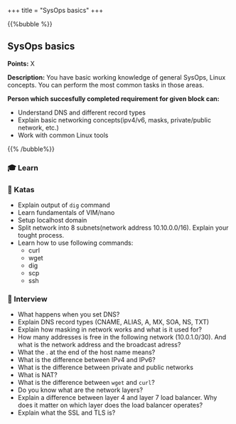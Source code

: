 +++
title = "SysOps basics"
+++

{{%bubble %}}

## SysOps basics

**Points:** X

**Description:** You have basic working knowledge of general SysOps, Linux concepts. You can perform the most common tasks in those areas.

**Person which succesfully completed requirement for given block can:**

- Understand DNS and different record types
- Explain basic networking concepts(ipv4/v6, masks, private/public network, etc.)
- Work with common Linux tools

{{% /bubble%}}

### 🎓 Learn
### 📝 Katas
- Explain output of `dig` command
- Learn fundamentals of VIM/nano
- Setup localhost domain
- Split network into 8 subnets(network address 10.10.0.0/16). Explain your tought process.
- Learn how to use following commands:
	- curl
	- wget
	- dig
	- scp
	- ssh
### 🎤 Interview
 - What happens when you set DNS?
 - Explain DNS record types (CNAME, ALIAS, A, MX, SOA, NS, TXT)
 - Explain how masking in network works and what is it used for?
 - How many addresses is free in the following network (10.0.1.0/30). And what is the network address and the broadcast adress?
 - What the . at the end of the host name means?
 - What is the difference between IPv4 and IPv6?
 - What is the difference between private and public networks
 - What is NAT?
 - What is the difference between `wget` and `curl`?
 - Do you know what are the network layers?
 - Explain a difference between layer 4 and layer 7 load balancer. Why does it matter on which layer does the load balancer operates?
 - Explain what the SSL and TLS is?
